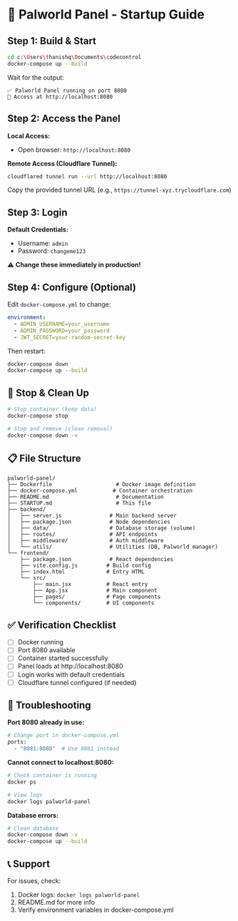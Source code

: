 # 🚀 Palworld Panel - Startup Guide

## Step 1: Build & Start

```bash
cd c:\Users\thanishq\Documents\codecontrol
docker-compose up --build
```

Wait for the output:
```
✅ Palworld Panel running on port 8080
📍 Access at http://localhost:8080
```

## Step 2: Access the Panel

**Local Access:**
- Open browser: `http://localhost:8080`

**Remote Access (Cloudflare Tunnel):**
```bash
cloudflared tunnel run --url http://localhost:8080
```

Copy the provided tunnel URL (e.g., `https://tunnel-xyz.trycloudflare.com`)

## Step 3: Login

**Default Credentials:**
- Username: `admin`
- Password: `changeme123`

⚠️ **Change these immediately in production!**

## Step 4: Configure (Optional)

Edit `docker-compose.yml` to change:
```yaml
environment:
  - ADMIN_USERNAME=your_username
  - ADMIN_PASSWORD=your_password
  - JWT_SECRET=your-random-secret-key
```

Then restart:
```bash
docker-compose down
docker-compose up --build
```

## 🛑 Stop & Clean Up

```bash
# Stop container (keep data)
docker-compose stop

# Stop and remove (clean removal)
docker-compose down -v
```

## 📋 File Structure

```
palworld-panel/
├── Dockerfile                    # Docker image definition
├── docker-compose.yml           # Container orchestration
├── README.md                     # Documentation
├── STARTUP.md                    # This file
├── backend/
│   ├── server.js               # Main backend server
│   ├── package.json            # Node dependencies
│   ├── data/                   # Database storage (volume)
│   ├── routes/                 # API endpoints
│   ├── middleware/             # Auth middleware
│   └── utils/                  # Utilities (DB, Palworld manager)
└── frontend/
    ├── package.json            # React dependencies
    ├── vite.config.js         # Build config
    ├── index.html             # Entry HTML
    └── src/
        ├── main.jsx           # React entry
        ├── App.jsx            # Main component
        ├── pages/             # Page components
        └── components/        # UI components
```

## ✅ Verification Checklist

- [ ] Docker running
- [ ] Port 8080 available
- [ ] Container started successfully
- [ ] Panel loads at http://localhost:8080
- [ ] Login works with default credentials
- [ ] Cloudflare tunnel configured (if needed)

## 🔧 Troubleshooting

**Port 8080 already in use:**
```bash
# Change port in docker-compose.yml
ports:
  - "8081:8080"  # Use 8081 instead
```

**Cannot connect to localhost:8080:**
```bash
# Check container is running
docker ps

# View logs
docker logs palworld-panel
```

**Database errors:**
```bash
# Clean database
docker-compose down -v
docker-compose up --build
```

## 📞 Support

For issues, check:
1. Docker logs: `docker logs palworld-panel`
2. README.md for more info
3. Verify environment variables in docker-compose.yml